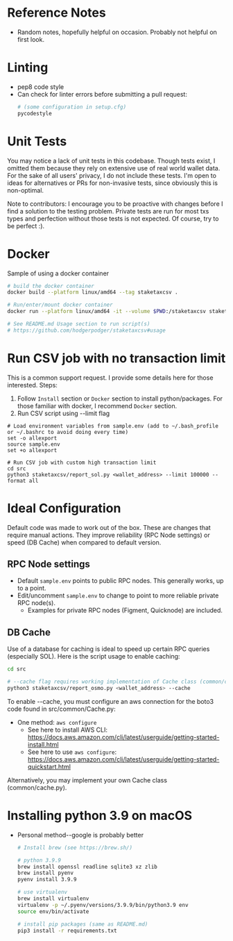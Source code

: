 
# Reference Notes

* Random notes, hopefully helpful on occasion.  Probably not helpful on first look.
  
# Linting

* pep8 code style
* Can check for linter errors before submitting a pull request:
  ```sh
  # (some configuration in setup.cfg)
  pycodestyle
  ```

# Unit Tests

You may notice a lack of unit tests in this codebase. Though tests exist, I omitted them because they rely on extensive
use of real world wallet data. For the sake of all users' privacy, I do not include these tests. I'm open to ideas for
alternatives or PRs for non-invasive tests, since obviously this is non-optimal.

Note to contributors: I encourage you to be proactive with changes before I find a solution to the testing problem.
Private tests are run for most txs types and perfection without those tests is not expected.  Of course, try to be 
perfect :).
  
# Docker

Sample of using a docker container

```sh
# build the docker container
docker build --platform linux/amd64 --tag staketaxcsv .

# Run/enter/mount docker container 
docker run --platform linux/amd64 -it --volume $PWD:/staketaxcsv staketaxcsv bash

# See README.md Usage section to run script(s)
# https://github.com/hodgerpodger/staketaxcsv#usage
```

# Run CSV job with no transaction limit

This is a common support request.  I provide some details here for those interested.  Steps:

  1. Follow `Install` section or `Docker` section to install python/packages.  For those familiar with docker, I recommend `Docker` section.
  3. Run CSV script using --limit flag

```
# Load environment variables from sample.env (add to ~/.bash_profile or ~/.bashrc to avoid doing every time)
set -o allexport
source sample.env
set +o allexport

# Run CSV job with custom high transaction limit
cd src
python3 staketaxcsv/report_sol.py <wallet_address> --limit 100000 --format all
```

# Ideal Configuration

Default code was made to work out of the box. These are changes that require manual actions. They improve reliability
(RPC Node settings) or speed (DB Cache) when compared to default version.

## RPC Node settings

* Default `sample.env` points to public RPC nodes.  This generally works, up to a point.
* Edit/uncomment `sample.env` to change to point to more reliable private RPC node(s).
  * Examples for private RPC nodes (Figment, Quicknode) are included.

## DB Cache

Use of a database for caching is ideal to speed up certain RPC queries (especially SOL). Here is the script usage to
enable caching:

```sh
cd src

# --cache flag requires working implementation of Cache class (common/cache.py)
python3 staketaxcsv/report_osmo.py <wallet_address> --cache
```

To enable --cache, you must configure an aws connection for the boto3 code found in src/common/Cache.py:

* One method: `aws configure`
  * See here to install AWS CLI: <https://docs.aws.amazon.com/cli/latest/userguide/getting-started-install.html>
  * See here to use `aws configure`: <https://docs.aws.amazon.com/cli/latest/userguide/getting-started-quickstart.html>

Alternatively, you may implement your own Cache class (common/cache.py).

# Installing python 3.9 on macOS

* Personal method--google is probably better

  ```sh
  # Install brew (see https://brew.sh/)
  
  # python 3.9.9
  brew install openssl readline sqlite3 xz zlib
  brew install pyenv
  pyenv install 3.9.9
  
  # use virtualenv
  brew install virtualenv
  virtualenv -p ~/.pyenv/versions/3.9.9/bin/python3.9 env
  source env/bin/activate
  
  # install pip packages (same as README.md)
  pip3 install -r requirements.txt
  ```
